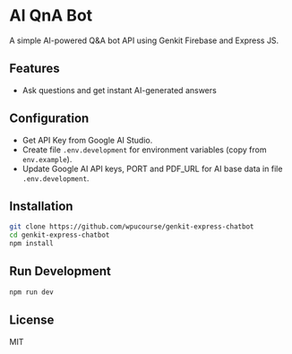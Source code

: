 # AI QnA Bot

A simple AI-powered Q&A bot API using Genkit Firebase and Express JS.

## Features

- Ask questions and get instant AI-generated answers

## Configuration

- Get API Key from Google AI Studio.
- Create file `.env.development` for environment variables (copy from `env.example`).
- Update Google AI API keys, PORT and PDF_URL for AI base data in file `.env.development`.

## Installation

```bash
git clone https://github.com/wpucourse/genkit-express-chatbot
cd genkit-express-chatbot
npm install
```

## Run Development

```bash
npm run dev
```

## License

MIT
